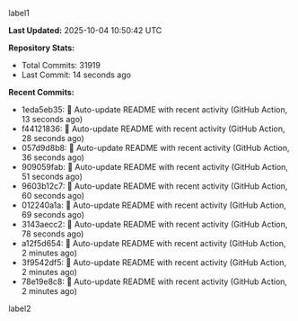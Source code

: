 
label1 
<!-- ACTIVITY_START -->
**Last Updated:** 2025-10-04 10:50:42 UTC

**Repository Stats:**
- Total Commits: 31919
- Last Commit: 14 seconds ago

**Recent Commits:**
- 1eda5eb35: 🤖 Auto-update README with recent activity (GitHub Action, 13 seconds ago)
- f44121836: 🤖 Auto-update README with recent activity (GitHub Action, 28 seconds ago)
- 057d9d8b8: 🤖 Auto-update README with recent activity (GitHub Action, 36 seconds ago)
- 909059fab: 🤖 Auto-update README with recent activity (GitHub Action, 51 seconds ago)
- 9603b12c7: 🤖 Auto-update README with recent activity (GitHub Action, 60 seconds ago)
- 012240a1a: 🤖 Auto-update README with recent activity (GitHub Action, 69 seconds ago)
- 3143aecc2: 🤖 Auto-update README with recent activity (GitHub Action, 78 seconds ago)
- a12f5d654: 🤖 Auto-update README with recent activity (GitHub Action, 2 minutes ago)
- 3f9542df5: 🤖 Auto-update README with recent activity (GitHub Action, 2 minutes ago)
- 78e19e8c8: 🤖 Auto-update README with recent activity (GitHub Action, 2 minutes ago)
<!-- ACTIVITY_END -->

label2
